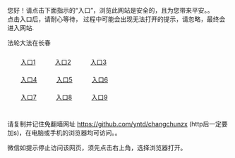您好！请点击下面指示的“入口”，浏览此网站是安全的，且为您带来平安。。 <br/>
点击入口后，请耐心等待， 过程中可能会出现无法打开的提示，请忽略，最终会进入网站. </br>

法轮大法在长春<br/>
<div style="padding:10px"><a style="margin:20px" target="_blank" href="https://dy5z5ggz9uo6z.cloudfront.net/2Qpsp?yibsw" id="ccLink1" rel="nofollow">入口1</a> <a target="_blank" style="margin:20px" href="https://d2rmb67xczgfbj.cloudfront.net/2Qpsp?mztgwqs" id="ccLink2" rel="nofollow">入口2</a> <a style="margin:20px" target="_blank" href="https://d29mdgcbwx4fup.cloudfront.net/2Qpsp?rmxoiv" id="ccLink3" rel="nofollow">入口3</a></div>

<div style="padding:10px" ><a style="margin:20px" target="_blank" href="https://dy5z5ggz9uo6z.cloudfront.net/2Qpsp?yibsw" id="ccLink4" rel="nofollow">入口4</a> <a style="margin:20px" href="https://d2rmb67xczgfbj.cloudfront.net/2Qpsp?mztgwqs" target="_blank" id="ccLink5" rel="nofollow">入口5</a> <a style="margin:20px" href="https://d29mdgcbwx4fup.cloudfront.net/2Qpsp?rmxoiv" target="_blank" id="ccLink6" rel="nofollow">入口6</a></div>

<div style="padding:10px"><a style="margin:20px" target="_blank" href="https://dy5z5ggz9uo6z.cloudfront.net/2Qpsp?yibsw" id="ccLink7" rel="nofollow">入口7</a> <a style="margin:20px" href="https://d2rmb67xczgfbj.cloudfront.net/2Qpsp?mztgwqs" target="_blank" id="ccLink8" rel="nofollow">入口8</a> <a style="margin:20px" target="_blank" href="https://d29mdgcbwx4fup.cloudfront.net/2Qpsp?rmxoiv" id="ccLink9" rel="nofollow">入口9</a></div>

<br/>



请复制并记住免翻墙网址 https://github.com/yntd/changchunzx (http后一定要加s)，在电脑或手机的浏览器均可访问。。<br/>

微信如提示停止访问该网页，须先点击右上角，选择浏览器打开。
